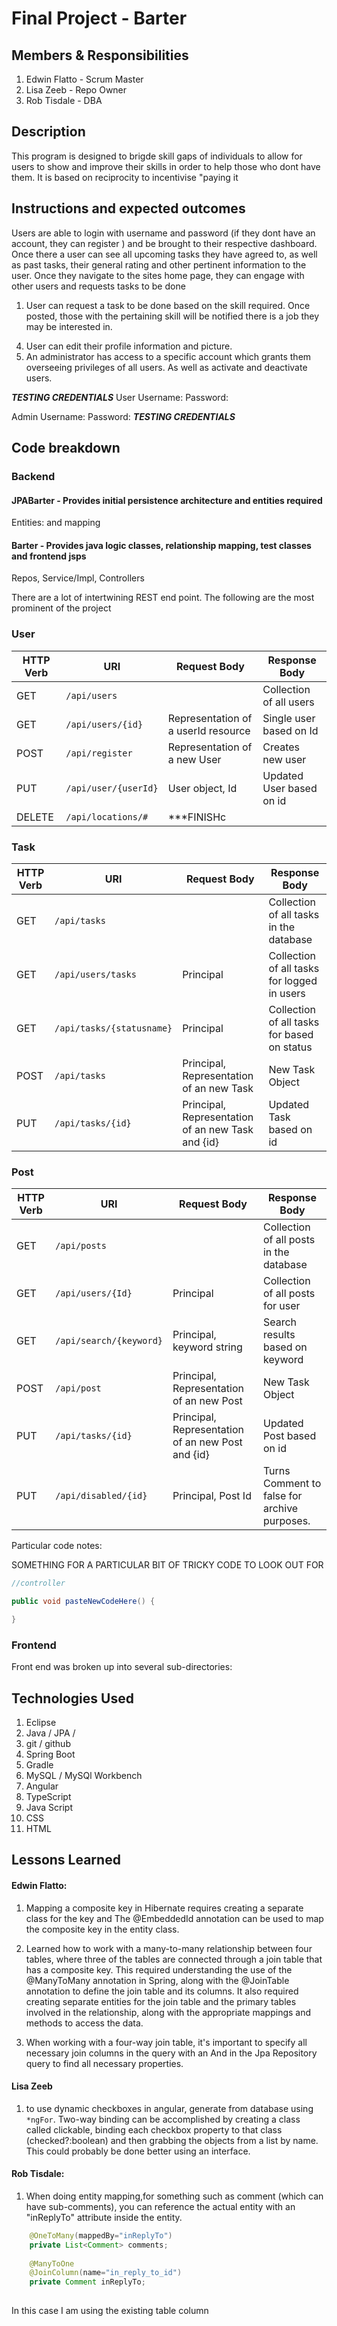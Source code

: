 # Final Project - Barter

## Members & Responsibilities
1. Edwin Flatto - Scrum Master
2. Lisa Zeeb - Repo Owner
3. Rob Tisdale - DBA

## Description
This program is designed to brigde skill gaps of individuals to allow for users to show and improve their skills in order to help those who dont have them. It is based on reciprocity to incentivise "paying it

## Instructions and expected outcomes
Users are able to login with username and password (if they dont have an account, they can register ) and be brought to their respective dashboard. Once there a user can see all upcoming tasks they have agreed to, as well as past tasks, their general rating and other pertinent information to the user. Once they navigate to the sites home page, they can engage with other users and requests tasks to be done
1. User can request a task to be done based on the skill required. Once posted, those with the pertaining skill will be notified there is a job they may be interested in. 
<!-- 2. Once accepted a task message board will open to allow for task communication -->
<!-- 3. Users can engage in general forums based on the respective skill they desire -->
4. User can edit their profile information and picture.
5. An administrator has access to a specific account which grants them overseeing privileges of all users. As well as activate and deactivate users.

***TESTING CREDENTIALS***
User
Username: 
Password: 

Admin
Username: 
Password: 
***TESTING CREDENTIALS***


## Code breakdown
### Backend
#### JPABarter - Provides initial persistence architecture and entities required<br>
Entities: and mapping<br>


#### Barter - Provides java logic classes, relationship mapping, test classes and frontend jsps
Repos, Service/Impl, Controllers<br>

There are a lot of intertwining REST end point. The following are the most prominent of the project

### User
| HTTP Verb | URI                  | Request Body | Response Body |
|-----------|----------------------|--------------|---------------|
| GET       | `/api/users`      |              | Collection of all users|
| GET       | `/api/users/{id}`   |   Representation of a userId resource    | Single user based on Id |
| POST      | `/api/register`     | Representation of a new User | Creates new user | 
| PUT       | `/api/user/{userId}`   | User object, Id | Updated User based on id
| DELETE    | `/api/locations/#`   |      ***FINISHc       

### Task 
| HTTP Verb | URI                  | Request Body | Response Body |
|-----------|----------------------|--------------|---------------|
| GET       | `/api/tasks`      |              | Collection of all tasks in the database |
| GET       | `/api/users/tasks`   |      Principal        | Collection of all tasks for logged in users |
| GET       | `/api/tasks/{statusname}`   |      Principal        | Collection of all tasks for based on status |
| POST      | `/api/tasks`      | Principal, Representation of an new Task| New Task Object 
| PUT       | `/api/tasks/{id}`   | Principal, Representation of an new Task and {id}| Updated Task based on id

### Post 
| HTTP Verb | URI                  | Request Body | Response Body |
|-----------|----------------------|--------------|---------------|
| GET       | `/api/posts`      |              | Collection of all posts in the database |
| GET       | `/api/users/{Id}`   |      Principal        | Collection of all posts for user |
| GET       | `/api/search/{keyword}`   |      Principal, keyword string        | Search results based on keyword |
| POST      | `/api/post`      | Principal, Representation of an new Post| New Task Object 
| PUT       | `/api/tasks/{id}`   | Principal, Representation of an new Post and {id}| Updated Post based on id
| PUT       | `/api/disabled/{id}`   | Principal, Post Id| Turns Comment to false for archive purposes. 



Particular code notes:

SOMETHING FOR A PARTICULAR BIT OF TRICKY CODE TO LOOK OUT FOR
```java
//controller

public void pasteNewCodeHere() {

}
```

### Frontend
Front end was broken up into several sub-directories:

## Technologies Used
1. Eclipse
2. Java / JPA / 
3. git / github
4. Spring Boot
5. Gradle
6. MySQL / MySQl Workbench
7. Angular
8. TypeScript
9. Java Script
10. CSS
11. HTML

## Lessons Learned

#### Edwin Flatto:
1. Mapping a composite key in Hibernate requires creating a separate class for the key and The @EmbeddedId annotation can be used to map the composite key in the entity class.

2. Learned how to work with a many-to-many relationship between four tables, where three of the tables are connected through a join table that has a composite key. This required understanding the use of the @ManyToMany annotation in Spring, along with the @JoinTable annotation to define the join table and its columns. It also required creating separate entities for the join table and the primary tables involved in the relationship, along with the appropriate mappings and methods to access the data.

3. When working with a four-way join table, it's important to specify all necessary join columns in the query with an And in the Jpa Repository query to find all necessary properties.

#### Lisa Zeeb
1. to use dynamic checkboxes in angular, generate from database using `*ngFor`. Two-way binding can be accomplished by creating a class called clickable, binding each checkbox property to that class (checked?:boolean) and then grabbing the objects from a list by name. This could probably be done better using an interface.

#### Rob Tisdale:
1. When doing entity mapping,for something such as comment (which can have sub-comments), you can reference the actual entity with an "inReplyTo" attribute inside the entity. 

```java
    @OneToMany(mappedBy="inReplyTo")
	private List<Comment> comments;
	
	@ManyToOne
	@JoinColumn(name="in_reply_to_id")
	private Comment inReplyTo;
	
```
In this case I am using the existing table column




